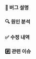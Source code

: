 ### 🐞 버그 설명
<!-- 어떤 버그를 수정했는지 간단히 작성해주세요 -->
<!-- 예: 로그인 시도 시 500 에러 발생 -->

### 🔍 원인 분석
<!-- 버그가 발생한 원인 또는 추정한 원인을 작성해주세요 -->
<!-- > 예: 비밀번호가 null일 때 validation 누락 -->


### ✅ 수정 내역
<!-- 어떤 방식으로 수정했는지 작업 내용을 작성해주세요 -->
<!-- - [ ] 비밀번호 null 체크 로직 추가 -->
<!-- - [ ] 예외 메시지 명확화 -->

### #️⃣ 관련 이슈
<!-- 이 PR이 닫을 이슈 번호가 있다면 명시해주세요 (ex: Closes #13) -->
